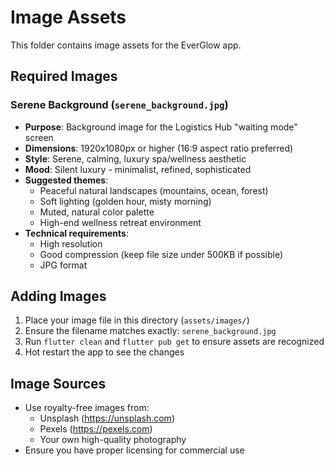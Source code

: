 # Image Assets

This folder contains image assets for the EverGlow app.

## Required Images

### Serene Background (`serene_background.jpg`)
- **Purpose**: Background image for the Logistics Hub "waiting mode" screen
- **Dimensions**: 1920x1080px or higher (16:9 aspect ratio preferred)
- **Style**: Serene, calming, luxury spa/wellness aesthetic
- **Mood**: Silent luxury - minimalist, refined, sophisticated
- **Suggested themes**:
  - Peaceful natural landscapes (mountains, ocean, forest)
  - Soft lighting (golden hour, misty morning)
  - Muted, natural color palette
  - High-end wellness retreat environment
- **Technical requirements**:
  - High resolution
  - Good compression (keep file size under 500KB if possible)
  - JPG format

## Adding Images

1. Place your image file in this directory (`assets/images/`)
2. Ensure the filename matches exactly: `serene_background.jpg`
3. Run `flutter clean` and `flutter pub get` to ensure assets are recognized
4. Hot restart the app to see the changes

## Image Sources

- Use royalty-free images from:
  - Unsplash (https://unsplash.com)
  - Pexels (https://pexels.com)
  - Your own high-quality photography
- Ensure you have proper licensing for commercial use
